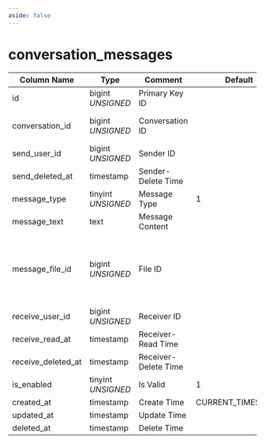 ```yaml
---
aside: false
---
```


# conversation_messages

| Column Name | Type | Comment | Default | Null | Remark |
| --- | --- | --- | --- | --- | --- |
| id | bigint *UNSIGNED* | Primary Key ID |  | NO | Auto Increment |
| conversation_id | bigint *UNSIGNED* | Conversation ID |  | NO | Related field [conversations->id](conversations.md) |
| send_user_id | bigint *UNSIGNED* | Sender ID |  | NO | Related field [users->id](../users/users.md) |
| send_deleted_at | timestamp | Sender-Delete Time |  | YES | Empty means not deleted |
| message_type | tinyint *UNSIGNED* | Message Type  | 1 | NO | 1.Text / 2.File |
| message_text | text | Message Content |  | YES |  |
| message_file_id | bigint *UNSIGNED* | File ID |  | YES | Related field [files->id](../systems/files.md)<br>If it's a file, this is the associated file ID, such as an image |
| receive_user_id | bigint *UNSIGNED* | Receiver ID |  | NO | Related field [users->id](../users/users.md) |
| receive_read_at | timestamp | Receiver-Read Time |  | YES | Empty means unread |
| receive_deleted_at | timestamp | Receiver-Delete Time |  | YES | Empty means not deleted |
| is_enabled | tinyint *UNSIGNED* | Is Valid | 1 | NO | 0.Invalid / 1.Valid |
| created_at | timestamp | Create Time | CURRENT_TIMESTAMP | NO |  |
| updated_at | timestamp | Update Time |  | YES |  |
| deleted_at | timestamp | Delete Time |  | YES |  |
